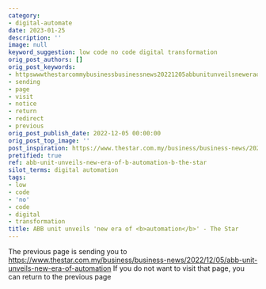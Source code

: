 ```yaml
---
category:
- digital-automate
date: 2023-01-25
description: ''
image: null
keyword_suggestion: low code no code digital transformation
orig_post_authors: []
orig_post_keywords:
- httpswwwthestarcommybusinessbusinessnews20221205abbunitunveilsneweraofautomation
- sending
- page
- visit
- notice
- return
- redirect
- previous
orig_post_publish_date: 2022-12-05 00:00:00
orig_post_top_image: ''
post_inspiration: https://www.thestar.com.my/business/business-news/2022/12/05/abb-unit-unveils-new-era-of-automation
pretified: true
ref: abb-unit-unveils-new-era-of-b-automation-b-the-star
silot_terms: digital automation
tags:
- low
- code
- 'no'
- code
- digital
- transformation
title: ABB unit unveils 'new era of <b>automation</b>' - The Star
---
```


The previous page is sending you to https://www.thestar.com.my/business/business-news/2022/12/05/abb-unit-unveils-new-era-of-automation If you do not want to visit that page, you can return to the previous page